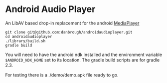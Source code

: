 
Android Audio Player
=================
An LibAV based drop-in replacement for the android [MediaPlayer](http://developer.android.com/reference/android/media/MediaPlayer.html)
    
    git clone git@github.com:danbrough/androidaudioplayer.git
    cd androidaudioplayer
    ./library/build.sh
    gradle build

You will need to have the android ndk installed and the environment variable `$ANDROID_NDK_HOME` set to its location.
The gradle build scripts are for gradle 2.3.

For testing there is a ./demo/demo.apk file ready to go.








    
    
